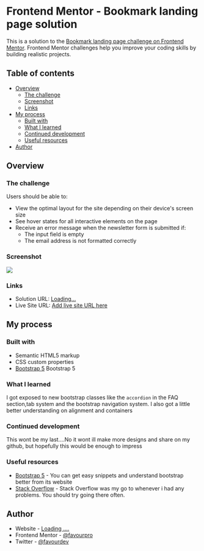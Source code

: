 # Frontend Mentor - Bookmark landing page solution

This is a solution to the [Bookmark landing page challenge on Frontend Mentor](https://www.frontendmentor.io/challenges/bookmark-landing-page-5d0b588a9edda32581d29158). Frontend Mentor challenges help you improve your coding skills by building realistic projects. 

## Table of contents

- [Overview](#overview)
  - [The challenge](#the-challenge)
  - [Screenshot](#screenshot)
  - [Links](#links)
- [My process](#my-process)
  - [Built with](#built-with)
  - [What I learned](#what-i-learned)
  - [Continued development](#continued-development)
  - [Useful resources](#useful-resources)
- [Author](#author)

## Overview

### The challenge

Users should be able to:

- View the optimal layout for the site depending on their device's screen size
- See hover states for all interactive elements on the page
- Receive an error message when the newsletter form is submitted if:
  - The input field is empty
  - The email address is not formatted correctly

### Screenshot

![](./screenshot.png)


### Links

- Solution URL: [Loading...]()
- Live Site URL: [Add live site URL here](https://favourpro.github.io/bookmark-landing-page-Frontendmentor/)

## My process

### Built with

- Semantic HTML5 markup
- CSS custom properties
- [Bootstrap 5](https://getbootstrap.com/docs/5.0/) Bootstrap 5



### What I learned

I got exposed to new bootstrap classes like the `accordion` in the FAQ section,tab system and the bootstrap navigation system. I also got a little better understanding on alignment and containers


### **Continued development**

This wont be my last....No it wont
ill make more designs and share on my github, but hopefully this would be enough to impress


### Useful resources

- [Bootstrap 5](https://getbootstrap.com/docs/5.0/) - You can get easy snippets and understand bootstrap better from its website
- [Stack Overflow](https://www.stackoverflow.com) - Stack Overflow was my go to whenever i had any problems. You should try going there often.


## Author

- Website - [Loading ....]()
- Frontend Mentor - [@favourpro](https://www.frontendmentor.io/profile/favourpro)
- Twitter - [@favourdev](https://www.twitter.com/favourdev)


